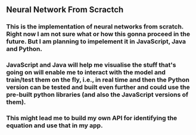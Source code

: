 ## Neural Network From Scractch
### This is the implementation of neural networks from scratch. Right now I am not sure what or how this gonna proceed in the future. But I am planning to impelement it in JavaScript, Java and Python.

### JavaScript and Java will help me visualise the stuff that's going on will enable me to interact with the model and train/test them on the fly, i.e., in real time and then the Python version can be tested and built even further and could use the pre-built python libraries (and also the JavaScript versions of them). 

### This might lead me to build my own API for identifying the equation and use that in my app.